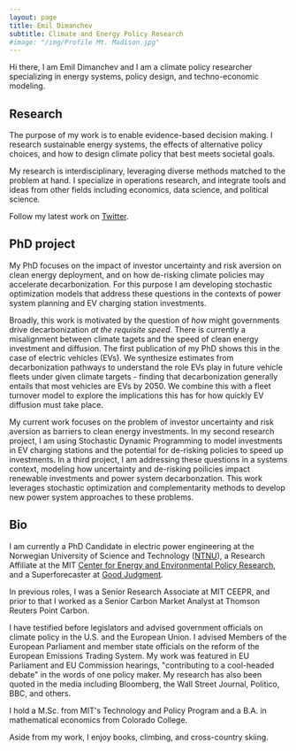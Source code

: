 ```yaml
---
layout: page
title: Emil Dimanchev
subtitle: Climate and Energy Policy Research
#image: "/img/Profile Mt. Madison.jpg"
---
```


Hi there, I am Emil Dimanchev and I am a climate policy researcher specializing in energy systems, policy design, and techno-economic modeling.

## Research

The purpose of my work is to enable evidence-based decision making. I research sustainable energy systems, the effects of alternative policy choices, and how to design climate policy that best meets societal goals. 

My research is interdisciplinary, leveraging diverse methods matched to the problem at hand. I specialize in operations research, and integrate tools and ideas from other fields including economics, data science, and political science. 

Follow my latest work on [Twitter](https://twitter.com/EmilDimanchev).

## PhD project

My PhD focuses on the impact of investor uncertainty and risk aversion on clean energy deployment, and on how de-risking climate policies may accelerate decarbonization. For this purpose I am developing stochastic optimization models that address these questions in the contexts of power system planning and EV charging station investments. 

Broadly, this work is motivated by the question of *how* might governments drive decarbonization *at the requisite speed*. There is currently a misalignment between climate tagets and the speed of clean energy investment and diffusion. The first publication of my PhD shows this in the case of electric vehicles (EVs). We synthesize estimates from decarbonization pathways to understand the role EVs play in future vehicle fleets under given climate targets - finding that decarbonization generally entails that most vehicles are EVs by 2050. We combine this with a fleet turnover model to explore the implications this has for how quickly EV diffusion must take place.

My current work focuses on the problem of investor uncertainty and risk aversion as barriers to clean energy investments. In my second research project, I am using Stochastic Dynamic Programming to model investments in EV charging stations and the potential for de-risking policies to speed up investments. In a third project, I am addressing these questions in a systems context, modeling how uncertainty and de-risking poilicies impact renewable investments and power system decarbonzation. This work leverages stochastic optimization and complementarity methods to develop new power system approaches to these problems.

## Bio

I am currently a PhD Candidate in electric power engineering at the Norwegian University of Science and Technology ([NTNU](https://www.ntnu.edu/iel/groups/emesp#/view/about)), a Research Affiliate at the MIT [Center for Energy and Environmental Policy Research](https://ceepr.mit.edu/people/dimanchev-emil/), and a Superforecaster at [Good Judgment](https://goodjudgment.com). 

In previous roles, I was a Senior Research Associate at MIT CEEPR, and prior to that I worked as a Senior Carbon Market Analyst at Thomson Reuters Point Carbon.

I have testified before legislators and advised government officials on climate policy in the U.S. and the European Union. I advised Members of the European Parliament and member state officials on the reform of the European Emissions Trading System. My work was featured in EU Parliament and EU Commission hearings, "contributing to a cool-headed debate" in the words of one policy maker. My research has also been quoted in the media including Bloomberg, the Wall Street Journal, Politico, BBC, and others.

I hold a M.Sc. from MIT's Technology and Policy Program and a B.A. in mathematical economics from Colorado College.

Aside from my work, I enjoy books, climbing, and cross-country skiing.
